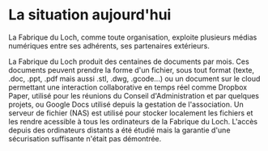 # La situation aujourd'hui
La Fabrique du Loch, comme toute organisation, exploite plusieurs médias numériques
entre ses adhérents, ses partenaires extérieurs.

La Fabrique du Loch produit des centaines de documents par mois.
Ces documents peuvent prendre la forme d'un fichier, 
sous tout format (texte, .doc, .ppt, .pdf mais aussi .stl, .dwg, .gcode...)
ou un document sur le cloud permettant une interaction collaborative en temps réel
comme Dropbox Paper, utilisé pour les réunions du Conseil d'Administration et par quelques projets,
ou Google Docs utilisé depuis la gestation de l'association.
Un serveur de fichier (NAS) est utilisé pour stocker localement les fichiers et les rendre acessible à
tous les ordinateurs de la Fabrique du Loch. L'accès depuis des ordinateurs distants a été étudié mais
la garantie d'une sécurisation suffisante n'était pas démontrée.
